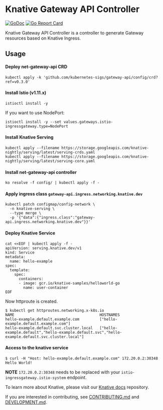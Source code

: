 # Knative Gateway API Controller

[![GoDoc](https://godoc.org/knative.dev/net-gateway-api-controller?status.svg)](https://godoc.org/knative.dev/gateway-api-controller)
[![Go Report Card](https://goreportcard.com/badge/knative/net-gateway-api-controller)](https://goreportcard.com/report/knative/gateway-api-controller)

Knative Gateway API Controller is a controller to generate Gateway resources based on Knative Ingress.

## Usage

#### Deploy net-gateway-api CRD

```
kubectl apply -k 'github.com/kubernetes-sigs/gateway-api/config/crd?ref=v0.3.0'
```

#### Install Istio (v1.11.x)

```
istioctl install -y
```

If you want to use NodePort:

```
istioctl install -y --set values.gateways.istio-ingressgateway.type=NodePort
```

#### Install Knative Serving

```
kubectl apply --filename https://storage.googleapis.com/knative-nightly/serving/latest/serving-crds.yaml
kubectl apply --filename https://storage.googleapis.com/knative-nightly/serving/latest/serving-core.yaml
```

#### Install net-gateway-api controller

```
ko resolve -f config/ | kubectl apply -f -
```

#### Apply ingress class `gateway-api.ingress.networking.knative.dev`

```
kubectl patch configmap/config-network \
  -n knative-serving \
  --type merge \
  -p '{"data":{"ingress.class":"gateway-api.ingress.networking.knative.dev"}}'
```

#### Deploy Knative Service

```
cat <<EOF | kubectl apply -f -
apiVersion: serving.knative.dev/v1
kind: Service
metadata:
  name: hello-example
spec:
  template:
    spec:
      containers:
      - image: gcr.io/knative-samples/helloworld-go
        name: user-container
EOF
```

Now httproute is created.

```
$ kubectl get httproutes.networking.x-k8s.io
NAME                                      HOSTNAMES
hello-example.default.example.com         ["hello-example.default.example.com"]
hello-example.default.svc.cluster.local   ["hello-example.default","hello-example.default.svc","hello-example.default.svc.cluster.local"]
```

#### Access to the knative service

```
$ curl -H "Host: hello-example.default.example.com" 172.20.0.2:30348
Hello World!
```

__NOTE__ `172.20.0.2:30348` needs to be replaced with your `istio-ingressgateway.istio-system` endpoint.

To learn more about Knative, please visit our
[Knative docs](https://github.com/knative/docs) repository.

If you are interested in contributing, see [CONTRIBUTING.md](./CONTRIBUTING.md)
and [DEVELOPMENT.md](./DEVELOPMENT.md).
